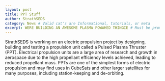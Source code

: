 ```yaml
---
layout: post
title: PPT Stuff
author: StrathSEDS
category: News # Valid cat's are Informational, tutorials, or meta
excerpt: WERE BUILDING AN AWESOME PLASMA POWAHED THINGIE # Must be provided
---
```


StrathSEDS is working on an electric propulsion project by designing, building and testing a propulsion unit called a Pulsed Plasma Thruster (PPT). Electrical propulsion units are a large area of research and growth in aerospace due to the high propellant efficiency levels achieved, leading to reduced propellant mass. PPTs are one of the simplest forms of electric propulsion and may find uses in CubeSats and other larger satellites for many purposes, including station-keeping and de-orbiting.

